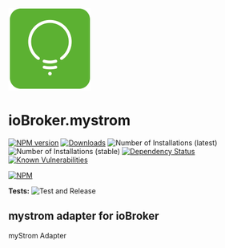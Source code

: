 ![Logo](admin/mystrom.png)

# ioBroker.mystrom

[![NPM version](http://img.shields.io/npm/v/iobroker.mystrom.svg)](https://www.npmjs.com/package/iobroker.mystrom)
[![Downloads](https://img.shields.io/npm/dm/iobroker.mystrom.svg)](https://www.npmjs.com/package/iobroker.mystrom)
![Number of Installations (latest)](http://iobroker.live/badges/mystrom-installed.svg)
![Number of Installations (stable)](http://iobroker.live/badges/mystrom-stable.svg)
[![Dependency Status](https://img.shields.io/david/TA2k/iobroker.mystrom.svg)](https://david-dm.org/TA2k/iobroker.mystrom)
[![Known Vulnerabilities](https://snyk.io/test/github/TA2k/ioBroker.mystrom/badge.svg)](https://snyk.io/test/github/TA2k/ioBroker.mystrom)

[![NPM](https://nodei.co/npm/iobroker.mystrom.png?downloads=true)](https://nodei.co/npm/iobroker.mystrom/)

**Tests:** ![Test and Release](https://github.com/TA2k/ioBroker.mystrom/workflows/Test%20and%20Release/badge.svg)

## mystrom adapter for ioBroker

myStrom Adapter
